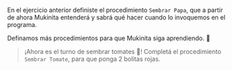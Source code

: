 En el ejercicio anterior definiste el procedimiento `Sembrar Papa`, que a partir de ahora Mukinita entenderá y sabrá qué hacer cuando lo invoquemos en el programa. 

Definamos más procedimientos para que Mukinita siga aprendiendo. :memo: 

> ¡Ahora es el turno de sembrar tomates :tomato:! Completá el procedimiento `Sembrar Tomate`, para que ponga 2 bolitas rojas. 